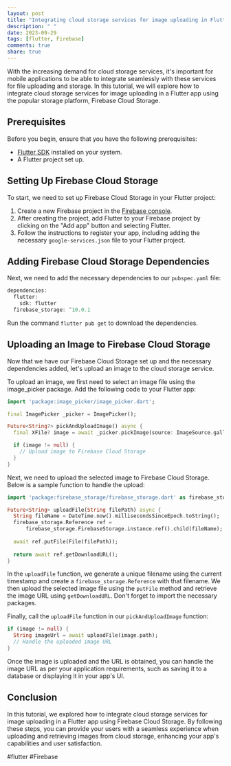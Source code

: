```yaml
---
layout: post
title: "Integrating cloud storage services for image uploading in Flutter"
description: " "
date: 2023-09-29
tags: [flutter, Firebase]
comments: true
share: true
---
```


With the increasing demand for cloud storage services, it's important for mobile applications to be able to integrate seamlessly with these services for file uploading and storage. In this tutorial, we will explore how to integrate cloud storage services for image uploading in a Flutter app using the popular storage platform, Firebase Cloud Storage.

## Prerequisites

Before you begin, ensure that you have the following prerequisites:

- [Flutter SDK](https://flutter.dev/docs/get-started/install) installed on your system.
- A Flutter project set up.

## Setting Up Firebase Cloud Storage

To start, we need to set up Firebase Cloud Storage in your Flutter project:

1. Create a new Firebase project in the [Firebase console](https://console.firebase.google.com/).
2. After creating the project, add Flutter to your Firebase project by clicking on the "Add app" button and selecting Flutter.
3. Follow the instructions to register your app, including adding the necessary `google-services.json` file to your Flutter project.

## Adding Firebase Cloud Storage Dependencies

Next, we need to add the necessary dependencies to our `pubspec.yaml` file:

```dart
dependencies:
  flutter:
    sdk: flutter
  firebase_storage: ^10.0.1
```

Run the command `flutter pub get` to download the dependencies.

## Uploading an Image to Firebase Cloud Storage

Now that we have our Firebase Cloud Storage set up and the necessary dependencies added, let's upload an image to the cloud storage service.

To upload an image, we first need to select an image file using the image_picker package. Add the following code to your Flutter app:

```dart
import 'package:image_picker/image_picker.dart';

final ImagePicker _picker = ImagePicker();

Future<String?> pickAndUploadImage() async {
  final XFile? image = await _picker.pickImage(source: ImageSource.gallery);

  if (image != null) {
    // Upload image to Firebase Cloud Storage
  }
}
```

Next, we need to upload the selected image to Firebase Cloud Storage. Below is a sample function to handle the upload:

```dart
import 'package:firebase_storage/firebase_storage.dart' as firebase_storage;

Future<String> uploadFile(String filePath) async {
  String fileName = DateTime.now().millisecondsSinceEpoch.toString();
  firebase_storage.Reference ref =
      firebase_storage.FirebaseStorage.instance.ref().child(fileName);
  
  await ref.putFile(File(filePath));
  
  return await ref.getDownloadURL();
}
```

In the `uploadFile` function, we generate a unique filename using the current timestamp and create a `firebase_storage.Reference` with that filename. We then upload the selected image file using the `putFile` method and retrieve the image URL using `getDownloadURL`. Don't forget to import the necessary packages.

Finally, call the `uploadFile` function in our `pickAndUploadImage` function:

```dart
if (image != null) {
  String imageUrl = await uploadFile(image.path);
  // Handle the uploaded image URL
}
```

Once the image is uploaded and the URL is obtained, you can handle the image URL as per your application requirements, such as saving it to a database or displaying it in your app's UI.

## Conclusion

In this tutorial, we explored how to integrate cloud storage services for image uploading in a Flutter app using Firebase Cloud Storage. By following these steps, you can provide your users with a seamless experience when uploading and retrieving images from cloud storage, enhancing your app's capabilities and user satisfaction.

#flutter #Firebase